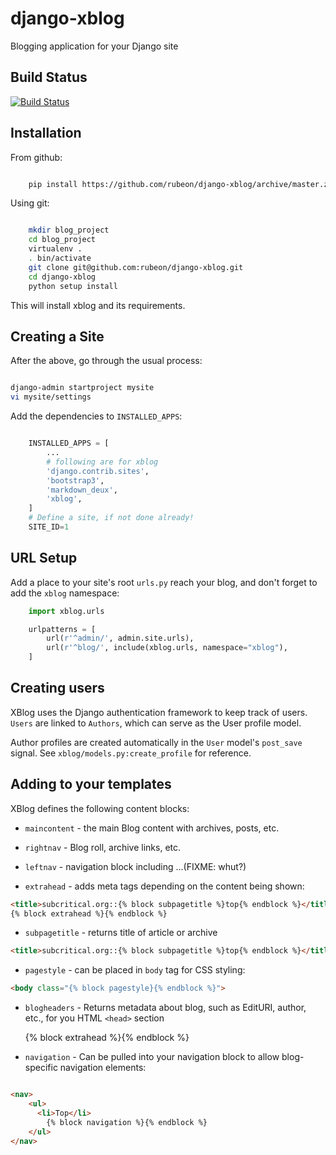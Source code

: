# django-xblog
Blogging application for your Django site

## Build Status

[![Build Status](https://drone.io/github.com/rubeon/django-xblog/status.png)](https://drone.io/github.com/rubeon/django-xblog/latest)

## Installation

From github:

```bash

    pip install https://github.com/rubeon/django-xblog/archive/master.zip

```

Using git:

```bash

    mkdir blog_project
    cd blog_project
    virtualenv .
    . bin/activate
    git clone git@github.com:rubeon/django-xblog.git
    cd django-xblog
    python setup install

```


This will install xblog and its requirements.

## Creating a Site

After the above, go through the usual process:

```bash

django-admin startproject mysite
vi mysite/settings

```
Add the dependencies to `INSTALLED_APPS`:
```python

    INSTALLED_APPS = [
        ...
        # following are for xblog
        'django.contrib.sites',
        'bootstrap3',
        'markdown_deux',
        'xblog',
    ]
    # Define a site, if not done already!
    SITE_ID=1

```

## URL Setup

Add a place to your site's root `urls.py` reach your blog, and don't forget to
add the `xblog` namespace:

```python
    import xblog.urls

    urlpatterns = [
        url(r'^admin/', admin.site.urls),
        url(r'^blog/', include(xblog.urls, namespace="xblog"),
    ]
```

## Creating users

XBlog uses the Django authentication framework to keep track of users.  `Users`
are linked to `Authors`, which can serve as the User profile model.

Author profiles are created automatically in the `User` model's `post_save`
signal. See `xblog/models.py:create_profile` for reference.

## Adding to your templates

XBlog defines the following content blocks:

* `maincontent` - the main Blog content with archives, posts, etc.

* `rightnav` - Blog roll, archive links, etc.

* `leftnav` - navigation block including ...(FIXME: whut?)

* `extrahead` - adds meta tags depending on the content being shown:

```html
<title>subcritical.org::{% block subpagetitle %}top{% endblock %}</title>
{% block extrahead %}{% endblock %}
```

* `subpagetitle` - returns title of article or archive

```html
<title>subcritical.org::{% block subpagetitle %}top{% endblock %}</title>
```

* `pagestyle` - can be placed in `body` tag for CSS styling:

```html
<body class="{% block pagestyle}{% endblock %}">
```

* `blogheaders` - Returns metadata about blog, such as EditURI, author, etc., for you HTML `<head>` section

	<title>subcritical.org::{% block subpagetitle %}top{% endblock %}</title>
	{% block extrahead %}{% endblock %}

* `navigation` - Can be pulled into your navigation block to allow blog-specific navigation elements:

```html

<nav>
	<ul>
	  <li>Top</li>
    	{% block navigation %}{% endblock %}
	</ul>
</nav>

```

